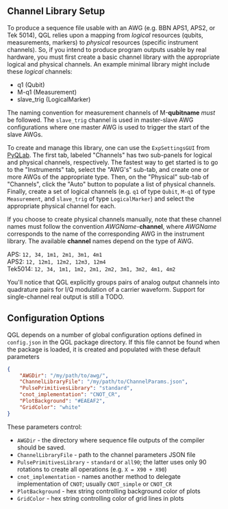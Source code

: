## Channel Library Setup

To produce a sequence file usable with an AWG (e.g. BBN APS1, APS2, or Tek
5014), QGL relies upon a mapping from *logical* resources (qubits, measurements,
markers) to *physical* resources (specific instrument channels). So, if you
intend to produce program outputs usable by real hardware, you must first create
a basic channel library with the appropriate logical and physical channels. An
example minimal library might include these *logical* channels:

* q1 (Qubit)
* M-q1 (Measurement)
* slave_trig (LogicalMarker)

The naming convention for measurement channels of M-**qubitname** *must* be
followed. The `slave_trig` channel is used in master-slave AWG configurations
where one master AWG is used to trigger the start of the slave AWGs.

To create and manage this library, one can use the `ExpSettingsGUI` from
[PyQLab](https://github.com/BBN-Q/PyQLab). The first tab, labeled "Channels" has
two sub-panels for logical and physical channels, respectively. The fastest way
to get started is to go to the "Instruments" tab, select the "AWG's" sub-tab,
and create one or more AWGs of the appropriate type. Then, on the "Physical"
sub-tab of "Channels", click the "Auto" button to populate a list of physical
channels.  Finally, create a set of logical channels (e.g. `q1` of type `Qubit`,
`M-q1` of type `Measurement`, and `slave_trig` of type `LogicalMarker`) and
select the appropriate physical channel for each.

If you choose to create physical channels manually, note that these channel
names must follow the convention *AWGName*-**channel**, where *AWGName*
corresponds to the name of the corresponding AWG in the instrument library. The
available **channel** names depend on the type of AWG.

APS: `12, 34, 1m1, 2m1, 3m1, 4m1`  
APS2: `12, 12m1, 12m2, 12m3, 12m4`  
Tek5014: `12, 34, 1m1, 1m2, 2m1, 2m2, 3m1, 3m2, 4m1, 4m2`

You'll notice that QGL explicitly groups pairs of analog output channels into
quadrature pairs for I/Q modulation of a carrier waveform. Support for
single-channel real output is still a TODO.

## Configuration Options

QGL depends on a number of global configuration options defined in `config.json`
in the QGL package directory. If this file cannot be found when the package is
loaded, it is created and populated with these default parameters
```json
{
	"AWGDir": "/my/path/to/awg/",
	"ChannelLibraryFile": "/my/path/to/ChannelParams.json",
	"PulsePrimitivesLibrary": "standard",
	"cnot_implementation": "CNOT_CR",
	"PlotBackground": "#EAEAF2",
	"GridColor": "white"
}
```

These parameters control:

* `AWGDir` - the directory where sequence file outputs of the compiler should be
    saved.
* `ChannelLibraryFile` - path to the channel parameters JSON file
* `PulsePrimitivesLibrary` - `standard` or `all90`; the latter uses only 90 rotations
    to create all operations (e.g. `X = X90 + X90`)
* `cnot_implementation` - names another method to delegate implementation of
    `CNOT`; usually `CNOT_simple` or `CNOT_CR`
* `PlotBackground` - hex string controlling background color of plots
* `GridColor` - hex string controlling color of grid lines in plots
